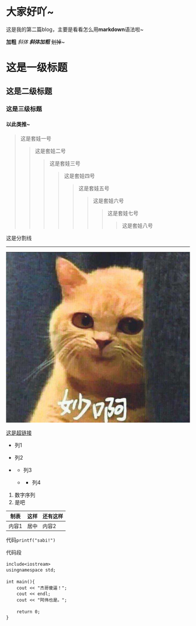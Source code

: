 # 大家好吖~

这是我的第二篇blog，主要是看看怎么用**markdown**语法啦~

**加粗** *斜体*  ***斜体加粗***  ~~划掉~~~ 

# 这是一级标题

## 这是二级标题

###   这是三级标题

#### 以此类推~



> 这是套娃一号
>
> > 这是套娃二号
> >
> > > 这是套娃三号
> > >
> > > > 这是套娃四号
> > > >
> > > > > 这是套娃五号
> > > > >
> > > > > > 这是套娃六号
> > > > > >
> > > > > > > 这是套娃七号
> > > > > > >
> > > > > > > > 这是套娃八号



这是分割线

---



![这是图片~](v2-2524459b264cfc3a76df7a2c7da31a50_r.jpg "妙吖")



[这是超链接](www.baidu.com "超链接")



- 列1

- 列2

- + 列3

  + - 列4

      

1. 数字序列
2. 是吧



| 制表  | 这样 | 还有这样 |
| ----- | :--: | -------- |
| 内容1 | 居中 | 内容2    |



代码`printf("sabi!")`

代码段

```
include<iostream>
usingnamespace std;

int main(){
	cout << "杰哥傻逼！";
	cout << endl;
	cout << "阿伟也是。";
	
	return 0;
}
```